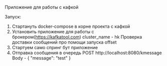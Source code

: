 Приложение для работы с кафкой

Запуск:
1. Стартануть docker-compose в корне проекта с кафкой
2. Установить приложение для работы с брокером(https://kafkatool.com)
    cluster_name - hk
Проверка доставки сообщений про помощи запуска offset
3. Стартуем само спринг бут приложение
4. Отправка сообщения в очередь
POST http://localhost:8080/kmessage
Body - { "message": "test" }

